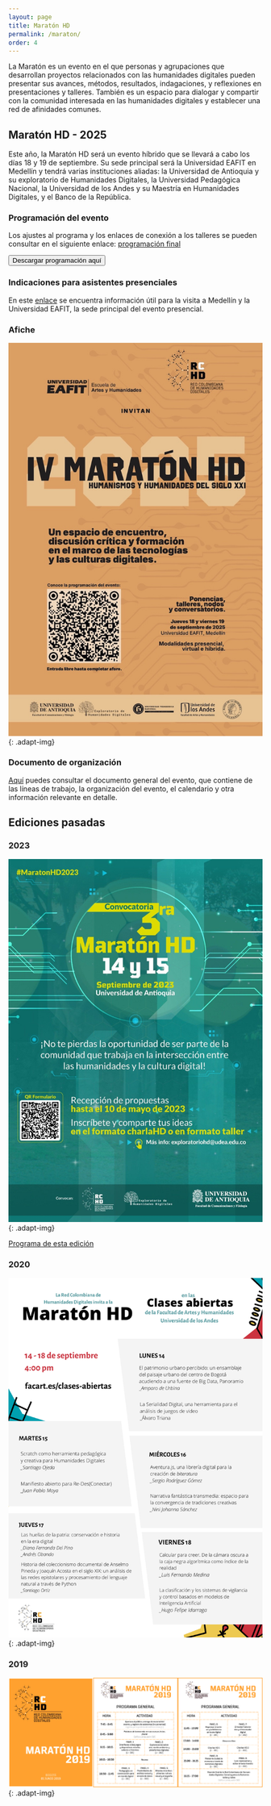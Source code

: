 ```yaml
---
layout: page
title: Maratón HD
permalink: /maraton/
order: 4
---
```


La Maratón es un evento en el que personas y agrupaciones que desarrollan proyectos relacionados con las humanidades digitales pueden presentar sus avances, métodos, resultados, indagaciones, y reflexiones en presentaciones y talleres. También es un espacio para dialogar y compartir con la comunidad interesada en las humanidades digitales y establecer una red de afinidades comunes.

## Maratón HD - 2025

Este año, la Maratón HD será un evento híbrido que se llevará a cabo los días 18 y 19 de septiembre. Su sede principal será la Universidad EAFIT en Medellín y tendrá varias instituciones aliadas: la Universidad de Antioquia y su exploratorio de Humanidades Digitales, la Universidad Pedagógica Nacional, la Universidad de los Andes y su Maestría en Humanidades Digitales, y el Banco de la República.

### Programación del evento

<object class="pdf-container" title="cv" data="https://rchd.com.co/assets/maraton/MaratonHD2025_Programacion.pdf" type="application/pdf" width="100%" height="700px"></object>

Los ajustes al programa y los enlaces de conexión a los talleres se pueden consultar en el siguiente enlace: <a href="https://docs.google.com/spreadsheets/d/15tRt6nQc04KoIxJ3-CM7bnMs3HGPKRAsQnnotApWfec/edit?usp=sharing" target="_blank">programación final</a>

<div class="button-container">
  <a download target="_blank" rel="noreferrer" href="https://rchd.com.co/assets/maraton/MaratonHD2025_Programacion.pdf"><button class="default-button big-button">Descargar programación aquí</button></a>
</div>

### Indicaciones para asistentes presenciales

En este <a href="https://rchd.com.co/assets/maraton/Maraton20205 Informacion para asistentes.pdf">enlace</a> se encuentra información útil para la visita a Medellín y la Universidad EAFIT, la sede principal del evento presencial.

### Afiche

![maratón 2025](/assets/maraton/MaratonHD_AficheImprimible.jpg){: .adapt-img}

### Documento de organización

<a href="https://rchd.com.co/assets/maraton/CFP_MaratonHD_2025.pdf">Aquí</a> puedes consultar el documento general del evento, que contiene de las líneas de trabajo, la organización del evento, el calendario y otra información relevante en detalle.

## Ediciones pasadas

### 2023

![maratón 2023](/assets/maraton/MaratonHD2023.jpeg){: .adapt-img}

<a href="https://rchd.com.co/assets/maraton/Cronograma_Maraton_HD_2023.pdf">Programa de esta edición</a>

### 2020

![maratón 2023](/assets/maraton/MaratonHD2020.png){: .adapt-img}

### 2019

![maratón 2023](/assets/maraton/MaratonHD2019.png){: .adapt-img}